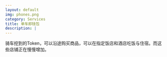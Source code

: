 ```yaml
---
layout: default
img: phones.png
category: Services
title: 单车即钱包
description: |
---
```

骑车挖到的Token，可以沿途购买商品，可以在指定饭店和酒店吃饭与住宿。而这些店铺正在慢慢增加。